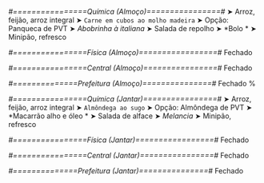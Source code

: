 
*#================Química (Almoço)================#*
➤ Arroz, feijão, arroz integral
➤ `Carne em cubos ao molho madeira`
➤ Opção: Panqueca de PVT 
➤ *Abobrinha à italiana*
➤ Salada de repolho 
➤ *Bolo  *
➤ Minipão, refresco

*#================Física (Almoço)=================#*
Fechado


*#================Central (Almoço)================#*
Fechado


*#==============Prefeitura (Almoço)===============#*
Fechado
%

*#================Química (Jantar)================#*
➤ Arroz, feijão, arroz integral
➤ `Almôndega ao sugo`
➤ Opção: Almôndega de PVT 
➤ *Macarrão alho e óleo *
➤ Salada de alface 
➤ *Melancia*
➤ Minipão, refresco

*#================Física (Jantar)=================#*
Fechado


*#================Central (Jantar)================#*
Fechado


*#==============Prefeitura (Jantar)===============#*
Fechado
